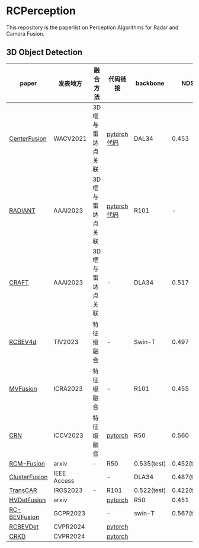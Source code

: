 # RCPerception
This repository is the paperlist on Perception Algorithms for Radar and Camera Fusion.


## 3D Object Detection
| paper                                                        | 发表地方 | 融合方法         | 代码链接                                                | backbone | NDS   | mAP   |
| ------------------------------------------------------------ | -------- | ---------------- | ------------------------------------------------------- | -------- | ----- | ----- |
| [CenterFusion](https://openaccess.thecvf.com/content/WACV2021/papers/Nabati_CenterFusion_Center-Based_Radar_and_Camera_Fusion_for_3D_Object_Detection_WACV_2021_paper.pdf) | WACV2021 | 3D框与雷达点关联 | [pytorch代码](https://github.com/mrnabati/CenterFusion) | DAL34    | 0.453 | 0.332 |
| [RADIANT](http://cvlab.cse.msu.edu/pdfs/Long_Kumar_Morris_Liu_Castro_Chakravarty_AAAI2023.pdf) | AAAI2023 | 3D框与雷达点关联 | [pytorch代码](https://github.com/longyunf/radiant)      | R101     | -     | 0.384 |
| [CRAFT](https://arxiv.org/pdf/2209.06535.pdf)                | AAAI2023 | 3D框与雷达点关联 | -                                                       | DLA34    | 0.517 | 0.411 |
| [RCBEV4d](https://arxiv.org/pdf/2208.12079.pdf)|TIV2023| 特征级融合 |  -|Swin-T|0.497|0.381|
| [MVFusion](https://arxiv.org/pdf/2302.10511.pdf)|ICRA2023 |特征级融合 |  -|R101|0.455|0.380|
| [CRN](https://openaccess.thecvf.com/content/ICCV2023/papers/Kim_CRN_Camera_Radar_Net_for_Accurate_Robust_Efficient_3D_Perception_ICCV_2023_paper.pdf)|ICCV2023 | 特征级融合 |  [pytorch](https://github.com/youngskkim/CRN)|R50|0.560|0.490|
| [RCM-Fusion](https://arxiv.org/pdf/2307.10249.pdf)|arxiv | - | R50|0.535(test)|0.452(test)||
| [ClusterFusion](https://ieeexplore.ieee.org/stamp/stamp.jsp?arnumber=10302296)|IEEE Access|| - |  DLA34|0.487(test)|0.341(test)|
| [TransCAR](https://arxiv.org/pdf/2305.00397.pdf)|IROS2023 | - |R101|0.522(test)|0.422(test)||
| [HVDetFusion](https://arxiv.org/pdf/2307.11323.pdf)|arxiv| | [pytorch](https://github.com/HVXLab/HVDetFusion) | R50|0.451|0.557|
| [RC-BEVFusion](https://arxiv.org/pdf/2305.15883.pdf)|GCPR2023| | - |  swin-T|0.567(test)|0.476(test)|
| [RCBEVDet](https://openaccess.thecvf.com/content/CVPR2024/html/Lin_RCBEVDet_Radar-camera_Fusion_in_Birds_Eye_View_for_3D_Object_CVPR_2024_paper.html) |CVPR2024| | [pytorch](https://github.com/VDIGPKU/RCBEVDet) |             |             |             |
| [CRKD](https://openaccess.thecvf.com/content/CVPR2024/html/Zhao_CRKD_Enhanced_Camera-Radar_Object_Detection_with_Cross-modality_Knowledge_Distillation_CVPR_2024_paper.html) |CVPR2024| | [pytorch](https://github.com/Song-Jingyu/CRKD) |  ||             |

